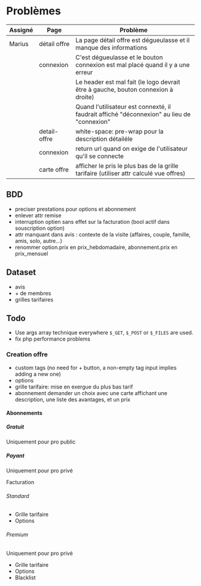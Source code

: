 # Problèmes

Assigné|Page|Problème
-|-|-
Marius|détail offre|La page détail offre est dégueulasse et il manque des informations
||connexion|C'est dégueulasse et le bouton connexion est mal placé quand il y a une erreur
|||Le header est mal fait (le logo devrait être à gauche, bouton connexion à droite)
|||Quand l'utilisateur est connexté, il faudrait affiché "déconnexion" au lieu de "connexion"
||detail-offre|white-space: pre-wrap pour la description détailéle
||connexion|return url quand on exige de l'utilisateur qu'il se connecte
||carte offre|afficher le pris le plus bas de la grille tarifaire (utiliser attr calculé vue offres)

## BDD

- preciser prestations pour options et abonnement
- enlever attr remise
- interruption optien sans effet sur la facturation (bool actif dans souscription option)
- attr manquant dans avis : contexte de la visite (affaires, couple, famille, amis, solo, autre...)
- renommer option.prix en prix_hebdomadaire, abonnement.prix en prix_mensuel

## Dataset

- avis
- \+ de membres
- grilles tarifaires
  
## Todo

- Use args array technique everywhere `$_GET`, `$_POST` or `$_FILES` are used.
- fix php performance problems

### Creation offre

- custom tags (no need for + button, a non-empty tag input implies adding a new one)
- options
- grille tarifaire: mise en exergue du plus bas tarif
- abonnement demander un choix avec une carte affichant une description, une liste des avantages, et un prix

#### Abonnements

##### Gratuit

Uniquement pour pro public

##### Payant

Uniquement pour pro privé

Facturation

###### Standard

- Grille tarifaire
- Options

###### Premium

Uniquement pour pro privé

- Grille tarifaire
- Options
- Blacklist

